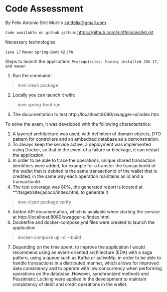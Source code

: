 # Code Assessment

By Felix Antonio Sirit Murillo siritfelix@gmail.com

`Code available on github github`: https://github.com/siritfelix/wallet.git

Necessary technologies

`Java 17` `Maven` `Spring-Boot` `h2` `JPA`

Steps to launch the application:
    `Prerequisites: having installed JDk 17, and maven`
1) Run the command:
> mvn clean package
2) Locally you can launch it with:
> mvn spring-boot:run
3) The documentation to test http://localhost:8080/swagger-ui/index.htm

To solve the exam, it was developed with the following characteristics:

1) A layered architecture was used, with definition of domain objects, DTO pattern for controllers and an embedded database as a demonstration.
2) To always keep the service active, a deployment was implemented using Docker, so that in the event of a failure or blockage, it can restart the application.
3) In order to be able to trace the operations, unique shared transaction identifiers were added, for example for a transfer the transactionId of the wallet that is debited is the same transactionId of the wallet that is credited, in the same way each operation maintains an id and a transactionId.
4) The test coverage was 80%, the generated report is located at **/target/site/jacoco/index.html, to generate it
> mvn clean package verify
5) Added API documentation, which is available when starting the service at http://localhost:8080/swagger-ui/index.html
6) Dockerfile and docker-compose.yml files were created to launch the application
> docker-compose up -d --build

7) Depending on the time spent, to improve the application I would recommend using an event-oriented architecture (EDA) with a saga pattern, using a queue such as Kafka or activeMp, in order to be able to handle transactions in a distributed manner, which allows for improved data consistency and to operate with low concurrency when performing operations on the database. However, synchronized methods and Pessimistic Locking were applied in the development to maintain consistency of debit and credit operations in the wallet.
